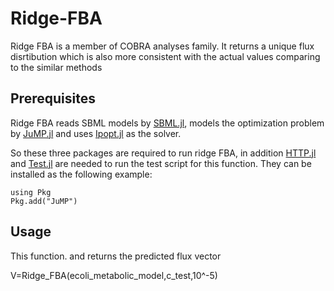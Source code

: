 # Ridge-FBA

Ridge FBA is a member of COBRA analyses family. It returns a unique flux disrtibution which is also  more consistent with the actual values comparing to the similar methods

## Prerequisites
Ridge FBA reads SBML models by [SBML.jl](https://github.com/LCSB-BioCore/SBML.jl), models the optimization problem by [JuMP.jl](https://github.com/jump-dev/JuMP.jl) and uses [Ipopt.jl](https://github.com/jump-dev/Ipopt.jl) as the solver. 

So these three packages are required to run ridge FBA, in addition [HTTP.jl](https://github.com/JuliaWeb/HTTP.jl) and [Test.jl](https://github.com/JuliaLang/julia/blob/master/stdlib/Test/src/Test.jl) are needed to run the test script for this function. 
They can be installed as the following example:
```
using Pkg
Pkg.add("JuMP")
```

## Usage
This function. and returns the predicted flux vector

V=Ridge_FBA(ecoli_metabolic_model,c_test,10^-5)

